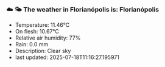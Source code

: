 ### ☁️ 🌤️  The weather in Florianópolis is: Florianópolis

- Temperature: 11.46°C
- On flesh: 10.67°C
- Relative air humidity: 77%
- Rain: 0.0 mm
- Description: Clear sky
- last updated: 2025-07-18T11:16:27.195971

